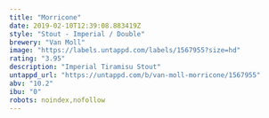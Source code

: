 ```yaml
---
title: "Morricone"
date: 2019-02-10T12:39:08.883419Z
style: "Stout - Imperial / Double"
brewery: "Van Moll"
image: "https://labels.untappd.com/labels/1567955?size=hd"
rating: "3.95"
description: "Imperial Tiramisu Stout"
untappd_url: "https://untappd.com/b/van-moll-morricone/1567955"
abv: "10.2"
ibu: "0"
robots: noindex,nofollow
---
```

